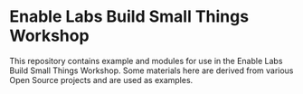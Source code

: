 # Enable Labs Build Small Things Workshop

This repository contains example and modules for use in the Enable Labs Build Small Things Workshop. Some materials here are derived from various Open Source projects and are used as examples.